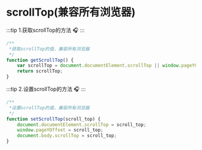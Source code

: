 # scrollTop(兼容所有浏览器)

:::tip 1.获取scrollTop的方法 :headphones:
:::


```js
/**
 *获取scrollTop的值，兼容所有浏览器 
 */
function getScrollTop() {
	var scrollTop = document.documentElement.scrollTop || window.pageYOffset || document.body.scrollTop;
	return scrollTop;
}
```

:::tip 2.设置scrollTop的方法 :headphones:
:::


```js
/**
 *设置scrollTop的值，兼容所有浏览器 
 */
function setScrollTop(scroll_top) {
	document.documentElement.scrollTop = scroll_top;
	window.pageYOffset = scroll_top;
	document.body.scrollTop = scroll_top;
}
```